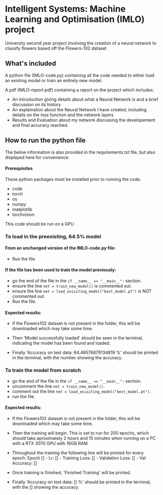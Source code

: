 # Intelligent Systems: Machine Learning and Optimisation (IMLO) project

University second year project involving the creation of a neural network to classify flowers based off the Flowers-102 dataset

## What's included

A python file (IMLO-code.py) containing all the code needed to either load an existing model or train an entirely new model. 

A pdf (IMLO-report.pdf) containing a report on the project which includes:
- An introduction giving details about what a Neural Network is and a brief discussion on its history
- An explaination about the Neural Network I have created, including details on the loss function and the network layers
- Results and Evaluation about my network discussing the developement and final accuracy reached.

## How to run the python file
The below information is also provided in the requirements.txt file, but also displayed here for convenience.

#### Prerequisites
These python packages must be installed prior to running the code.
- code
- torch
- os
- numpy
- matplotlib
- torchvision

This code should be run on a GPU
### To load in the preexisting, 64.5% model
#### From an unchanged version of the IMLO-code.py file:
- Run the file

#### If the file has been used to train the model previously:
- go the end of the file in the `if __name__ == "__main__":` section.
- ensure the line `net = train_new_model()` is commented out.
- ensure the line `net = load_exisiting_model("best_model.pt")` is NOT commented out.
- Run the file.

#### Expected results:
- If the Flowers102 dataset is not present in the folder, this will be downloaded which may take some time.

- Then 'Model successfully loaded' should be seen in the terminal, indicating the model has been found and loaded.

- Finally 'Accuracy on test data:  64.46576679134819 %' should be printed in the terminal, with the number showing the accuracy.


### To train the model from scratch
- go the end of the file in the `if __name__ == "__main__":` section.
- uncomment the line `net = train_new_model()`.
- comment out the line `net = load_exisiting_model("best_model.pt")`.
- run the file.

#### Expected results:
- If the Flowers102 dataset is not present in the folder, this will be downloaded which may take some time.

- Then the training will begin. This is set to run for 200 epochs, which should take aproximately 2 hours and 15 minutes when running on a PC with a RTX 3070 GPU with 16GB RAM.

- Throughout the training the following line will be printed for every epoch:
	Epoch []  -   Lr: []  -   Training Loss: []  -   Validation Loss: []  -   Val Accuracy: []

- Once training is finished, 'Finished Training' will be printed.

- Finally 'Accuracy on test data:  [] %' should be printed in the terminal, with the [] showing the accuracy.
